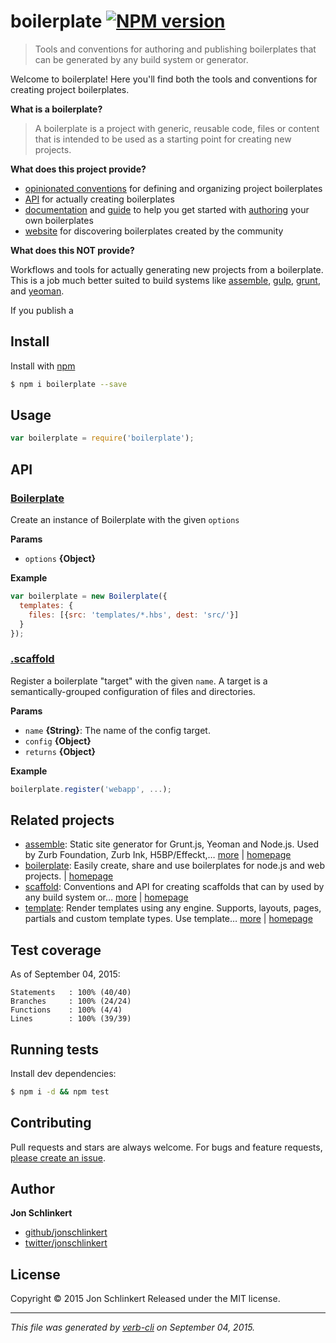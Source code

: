 # boilerplate [![NPM version](https://badge.fury.io/js/boilerplate.svg)](http://badge.fury.io/js/boilerplate)

> Tools and conventions for authoring and publishing boilerplates that can be generated by any build system or generator.

Welcome to boilerplate! Here you'll find both the tools and conventions for creating project boilerplates.

**What is a boilerplate?**

> A boilerplate is a project with generic, reusable code, files or content that is intended to be used as a starting point for creating new projects.

**What does this project provide?**

* [opinionated conventions](./docs/terminology.md) for defining and organizing project boilerplates
* [API](#api) for actually creating boilerplates
* [documentation](./getting-started.md) and [guide](./guide.md) to help you get started with [authoring](./docs/authoring.md) your own boilerplates
* [website](http://boilerplates.io) for discovering boilerplates created by the community

**What does this NOT provide?**

Workflows and tools for actually generating new projects from a boilerplate. This is a job much better suited to build systems like [assemble](http://assemble.io), [gulp](http://gulpjs.com), [grunt](http://gruntjs.com/), and [yeoman](http://yeoman.io).

If you publish a

## Install

Install with [npm](https://www.npmjs.com/)

```sh
$ npm i boilerplate --save
```

## Usage

```js
var boilerplate = require('boilerplate');
```

## API

### [Boilerplate](index.js#L29)

Create an instance of Boilerplate with the given `options`

**Params**

* `options` **{Object}**

**Example**

```js
var boilerplate = new Boilerplate({
  templates: {
    files: [{src: 'templates/*.hbs', dest: 'src/'}]
  }
});
```

### [.scaffold](index.js#L81)

Register a boilerplate "target" with the given `name`. A target is a semantically-grouped configuration of files and directories.

**Params**

* `name` **{String}**: The name of the config target.
* `config` **{Object}**
* `returns` **{Object}**

**Example**

```js
boilerplate.register('webapp', ...);
```

## Related projects

* [assemble](https://www.npmjs.com/package/assemble): Static site generator for Grunt.js, Yeoman and Node.js. Used by Zurb Foundation, Zurb Ink, H5BP/Effeckt,… [more](https://www.npmjs.com/package/assemble) | [homepage](http://assemble.io)
* [boilerplate](https://www.npmjs.com/package/boilerplate): Easily create, share and use boilerplates for node.js and web projects. | [homepage](https://github.com/jonschlinkert/boilerplate)
* [scaffold](https://www.npmjs.com/package/scaffold): Conventions and API for creating scaffolds that can by used by any build system or… [more](https://www.npmjs.com/package/scaffold) | [homepage](https://github.com/jonschlinkert/scaffold)
* [template](https://www.npmjs.com/package/template): Render templates using any engine. Supports, layouts, pages, partials and custom template types. Use template… [more](https://www.npmjs.com/package/template) | [homepage](https://github.com/jonschlinkert/template)

## Test coverage

As of September 04, 2015:

```
Statements   : 100% (40/40)
Branches     : 100% (24/24)
Functions    : 100% (4/4)
Lines        : 100% (39/39)
```

## Running tests

Install dev dependencies:

```sh
$ npm i -d && npm test
```

## Contributing

Pull requests and stars are always welcome. For bugs and feature requests, [please create an issue](https://github.com/jonschlinkert/boilerplate/issues/new).

## Author

**Jon Schlinkert**

+ [github/jonschlinkert](https://github.com/jonschlinkert)
+ [twitter/jonschlinkert](http://twitter.com/jonschlinkert)

## License

Copyright © 2015 Jon Schlinkert
Released under the MIT license.

***

_This file was generated by [verb-cli](https://github.com/assemble/verb-cli) on September 04, 2015._
